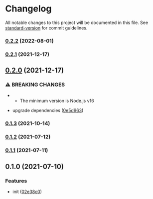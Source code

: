 # Changelog

All notable changes to this project will be documented in this file. See [standard-version](https://github.com/conventional-changelog/standard-version) for commit guidelines.

### [0.2.2](https://github.com/BlackGlory/extra-sitemap/compare/v0.2.1...v0.2.2) (2022-08-01)

### [0.2.1](https://github.com/BlackGlory/extra-sitemap/compare/v0.2.0...v0.2.1) (2021-12-17)

## [0.2.0](https://github.com/BlackGlory/extra-sitemap/compare/v0.1.3...v0.2.0) (2021-12-17)


### ⚠ BREAKING CHANGES

* - The minimum version is Node.js v16

* upgrade dependencies ([0e5d963](https://github.com/BlackGlory/extra-sitemap/commit/0e5d963dc09aa4d3cb7118f756176a59ef08bc64))

### [0.1.3](https://github.com/BlackGlory/extra-sitemap/compare/v0.1.2...v0.1.3) (2021-10-14)

### [0.1.2](https://github.com/BlackGlory/extra-sitemap/compare/v0.1.1...v0.1.2) (2021-07-12)

### [0.1.1](https://github.com/BlackGlory/extra-sitemap/compare/v0.1.0...v0.1.1) (2021-07-11)

## 0.1.0 (2021-07-10)


### Features

* init ([02e38c0](https://github.com/BlackGlory/extra-sitemap/commit/02e38c00fd634fa04e990bdb042649f44db2b37e))
